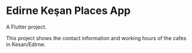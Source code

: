 # Edirne Keşan Places App

A Flutter project.

This project shows the contact information and working hours of the cafes in Kesan/Edirne.


